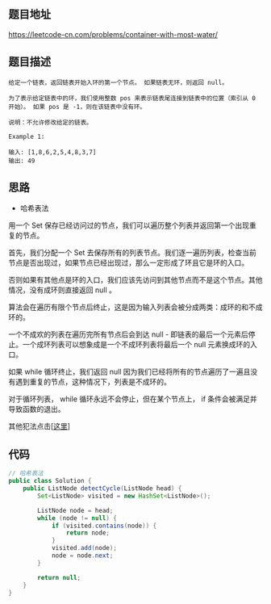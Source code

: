 ## 题目地址
https://leetcode-cn.com/problems/container-with-most-water/

## 题目描述
```
给定一个链表，返回链表开始入环的第一个节点。 如果链表无环，则返回 null。

为了表示给定链表中的环，我们使用整数 pos 来表示链表尾连接到链表中的位置（索引从 0 开始）。 如果 pos 是 -1，则在该链表中没有环。

说明：不允许修改给定的链表。

Example 1:

输入: [1,8,6,2,5,4,8,3,7]
输出: 49
```

## 思路

- 哈希表法

用一个 Set 保存已经访问过的节点，我们可以遍历整个列表并返回第一个出现重复的节点。

首先，我们分配一个 Set 去保存所有的列表节点。我们逐一遍历列表，检查当前节点是否出现过，如果节点已经出现过，那么一定形成了环且它是环的入口。

否则如果有其他点是环的入口，我们应该先访问到其他节点而不是这个节点。其他情况，没有成环则直接返回 null 。

算法会在遍历有限个节点后终止，这是因为输入列表会被分成两类：成环的和不成环的。

一个不成欢的列表在遍历完所有节点后会到达 null - 即链表的最后一个元素后停止。一个成环列表可以想象成是一个不成环列表将最后一个 null 元素换成环的入口。

如果 while 循环终止，我们返回 null 因为我们已经将所有的节点遍历了一遍且没有遇到重复的节点，这种情况下，列表是不成环的。

对于循环列表， while 循环永远不会停止，但在某个节点上， if 条件会被满足并导致函数的退出。

其他犯法点击[[这里](https://leetcode-cn.com/problems/linked-list-cycle-ii/solution/huan-xing-lian-biao-ii-by-leetcode/)]

## 代码
```java
// 哈希表法
public class Solution {
    public ListNode detectCycle(ListNode head) {
        Set<ListNode> visited = new HashSet<ListNode>();

        ListNode node = head;
        while (node != null) {
            if (visited.contains(node)) {
                return node;
            }
            visited.add(node);
            node = node.next;
        }

        return null;
    }
}
```
